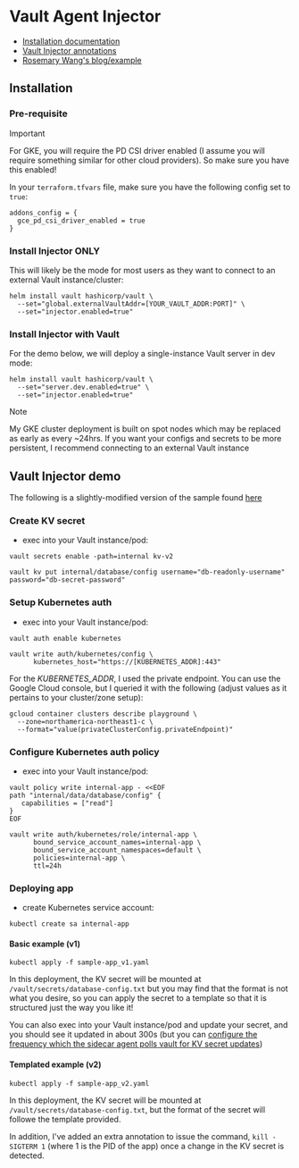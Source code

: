 # Vault Agent Injector
- [Installation documentation](https://developer.hashicorp.com/vault/docs/platform/k8s/injector/installation)
- [Vault Injector annotations](https://developer.hashicorp.com/vault/docs/platform/k8s/injector/annotations)
- [Rosemary Wang's blog/example](https://www.hashicorp.com/blog/refresh-secrets-for-kubernetes-applications-with-vault-agent)


## Installation
### Pre-requisite
> [!IMPORTANT]
> For GKE, you will require the PD CSI driver enabled (I assume you will require something similar for other cloud providers).  So make sure you have this enabled!

In your `terraform.tfvars` file, make sure you have the following config set to `true`:
```
addons_config = {
  gce_pd_csi_driver_enabled = true
}
```

### Install Injector ONLY
This will likely be the mode for most users as they want to connect to an external Vault instance/cluster:
```
helm install vault hashicorp/vault \
  --set="global.externalVaultAddr=[YOUR_VAULT_ADDR:PORT]" \
  --set="injector.enabled=true"
```

### Install Injector with Vault
For the demo below, we will deploy a single-instance Vault server in dev mode:
```
helm install vault hashicorp/vault \
  --set="server.dev.enabled=true" \
  --set="injector.enabled=true"
```

> [!NOTE]
> My GKE cluster deployment is built on spot nodes which may be replaced as early as every ~24hrs.  If you want your configs and secrets to be more persistent, I recommend connecting to an external Vault instance 


## Vault Injector demo
The following is a slightly-modified version of the sample found [here](https://developer.hashicorp.com/vault/tutorials/kubernetes/kubernetes-sidecar)

### Create KV secret
- exec into your Vault instance/pod:
```
vault secrets enable -path=internal kv-v2

vault kv put internal/database/config username="db-readonly-username" password="db-secret-password"
```

### Setup Kubernetes auth
- exec into your Vault instance/pod:
```
vault auth enable kubernetes

vault write auth/kubernetes/config \
      kubernetes_host="https://[KUBERNETES_ADDR]:443"
```

For the *KUBERNETES_ADDR*, I used the private endpoint.  You can use the Google Cloud console, but I queried it with the following (adjust values as it pertains to your cluster/zone setup):
```
gcloud container clusters describe playground \
  --zone=northamerica-northeast1-c \
  --format="value(privateClusterConfig.privateEndpoint)"
```

### Configure Kubernetes auth policy
- exec into your Vault instance/pod:
```
vault policy write internal-app - <<EOF
path "internal/data/database/config" {
   capabilities = ["read"]
}
EOF
```

```
vault write auth/kubernetes/role/internal-app \
      bound_service_account_names=internal-app \
      bound_service_account_namespaces=default \
      policies=internal-app \
      ttl=24h
```

### Deploying app
- create Kubernetes service account:
```
kubectl create sa internal-app
```

#### Basic example (v1)
```
kubectl apply -f sample-app_v1.yaml
```

In this deployment, the KV secret will be mounted at `/vault/secrets/database-config.txt` but you may find that the format is not what you desire, so you can apply the secret to a template so that it is structured just the way you like it!

You can also exec into your Vault instance/pod and update your secret, and you should see it updated in about 300s (but you can [configure the frequency which the sidecar agent polls vault for KV secret updates](https://developer.hashicorp.com/vault/docs/platform/k8s/injector/annotations#vault-hashicorp-com-template-static-secret-render-interval))

#### Templated example (v2)
```
kubectl apply -f sample-app_v2.yaml
```

In this deployment, the KV secret will be mounted at `/vault/secrets/database-config.txt`, but the format of the secret will followe the template provided.

In addition, I've added an extra annotation to issue the command, `kill -SIGTERM 1` (where 1 is the PID of the app) once a change in the KV secret is detected.

